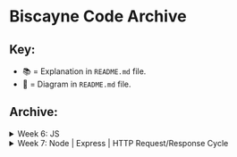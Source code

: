 # Biscayne Code Archive

## Key:

* 📚 = Explanation in `README.md` file.
* 🎨 = Diagram in `README.md` file.

## Archive:

<details>
  <summary>Week 6: JS</summary>

  ##### Monday - 03/25:
  * [Values and Expressions](https://github.com/PrimeAcademy/biscayne_values_and_expressions) 📚
  * [Writing Code to Solve a Problem](https://github.com/PrimeAcademy/biscayne_solving_a_problem) 📚

  ##### Tuesday  - 03/26:
  * [Object Bonus Calculator Solve](https://github.com/PrimeAcademy/biscayne_bonus_calculator_solve) 🎨

  ##### Wednesday - 03/27:
  * [Troubleshooting/Debugging](https://github.com/PrimeAcademy/biscayne_troubleshooting) 📚

  ##### Thursday - 03/28:
  * [Event-Driven Programming](https://github.com/PrimeAcademy/biscayne_event-driven-programming-starter)
  * [Event Management](https://github.com/PrimeAcademy/biscayne_event-management-starter)

  ##### Friday - 03/29:
  * [DOM Manipulation Review](https://github.com/PrimeAcademy/biscayne_dom_manipulation_review) 📚
  * [Making a To-Do List App](https://github.com/PrimeAcademy/biscayne_our_first_web_app) 📚

</details>

<details>
  <summary>Week 7: Node | Express | HTTP Request/Response Cycle</summary>

  ##### Monday - 04/01:
  * [Weekend Salary Calculator Solve](https://github.com/PrimeAcademy/biscayne_weekend_salary_calculator_live_solve) 📚 + 🎨
  * [Weekend Salary Calculator Solve + Currency Formatting](https://github.com/PrimeAcademy/biscayne_salary_calculator_w_number_formatting)
  * [Event -> State -> Render](https://github.com/PrimeAcademy/biscayne_event_state_render)

  ##### Tuesday - 04/02:
  * [Fungus Fighter Partial Solve](https://github.com/PrimeAcademy/biscayne_fungus_fighter_partially_solved)
  * [Hello Node](https://github.com/PrimeAcademy/biscayne_hello_node)
  * [Big Money Modules Solution](https://github.com/PrimeAcademy/biscayne_big_money_modules)
  * [Our First Server](https://github.com/PrimeAcademy/biscayne_our_first_server)

  ##### Wednesday - 04/03:
  * [Client/Server with GET Route](https://github.com/PrimeAcademy/biscayne_server_with_GET)
  * [Client/Server with GET and POST Routes](https://github.com/PrimeAcademy/biscayne_server_with_GET_and_POST)

</details>